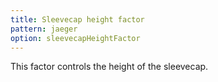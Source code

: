 ```yaml
---
title: Sleevecap height factor
pattern: jaeger
option: sleevecapHeightFactor
---
```


This factor controls the height of the sleevecap.